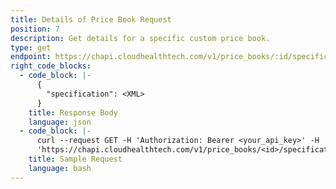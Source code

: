 ```yaml
---
title: Details of Price Book Request
position: 7
description: Get details for a specific custom price book.
type: get
endpoint: https://chapi.cloudhealthtech.com/v1/price_books/:id/specification
right_code_blocks:
  - code_block: |-
      {
        "specification": <XML>
      }
    title: Response Body
    language: json
  - code_block: |-
      curl --request GET -H 'Authorization: Bearer <your_api_key>' -H 'Content-Type: application/json'
      'https://chapi.cloudhealthtech.com/v1/price_books/<id>/specification'
    title: Sample Request
    language: bash
---
```

